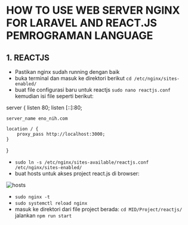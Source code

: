 # HOW TO USE WEB SERVER NGINX FOR LARAVEL AND REACT.JS PEMROGRAMAN LANGUAGE

## 1. REACTJS

* Pastikan nginx sudah running dengan baik
* buka terminal dan masuk ke direktori berikut
```cd /etc/nginx/sites-enabled/```
* buat file configurasi baru untuk reactjs 
```sudo nano reactjs.conf```
kemudian isi file seperti berikut:

server {
	listen 80;
	listen [::]:80;
	
	server_name eno_nih.com
	
	location / {
		proxy_pass http://localhost:3000;
	}
}


* ```sudo ln -s /etc/nginx/sites-available/reactjs.conf /etc/nginx/sites-enabled/```
* buat hosts untuk akses project react.js di browser:

![hosts](https://user-images.githubusercontent.com/82355684/224642154-9e4adc47-03b0-4539-acbd-561693b53bce.png)

* ```sudo nginx -t```
* ```sudo systemctl reload nginx```
* masuk ke direktori dari file project berada:
```cd MID/Project/reactjs/```
jalankan ```npm run start```

